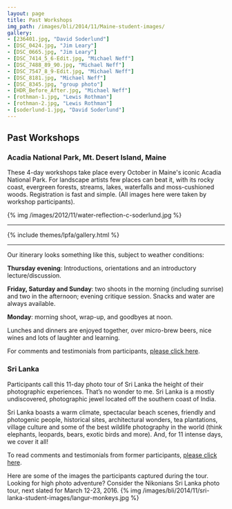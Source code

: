 ```yaml
---
layout: page
title: Past Workshops
img_path: /images/bli/2014/11/Maine-student-images/
gallery:
- [236401.jpg, "David Soderlund"]
- [DSC_0424.jpg, "Jim Leary"]
- [DSC_0665.jpg, "Jim Leary"]
- [DSC_7414_5_6-Edit.jpg, "Michael Neff"]
- [DSC_7488_89_90.jpg, "Michael Neff"]
- [DSC_7547_8_9-Edit.jpg, "Michael Neff"]
- [DSC_8181.jpg, "Michael Neff"]
- [DSC_8345.jpg, "group photo"]
- [HDR_Before_After.jpg, "Michael Neff"]
- [rothman-1.jpg, "Lewis Rothman"]
- [rothman-2.jpg, "Lewis Rothman"]
- [soderlund-1.jpg, "David Soderlund"]
---
```


## Past Workshops

### Acadia National Park, Mt. Desert Island, Maine

These 4-day workshops take place every October in Maine's iconic Acadia National Park. For landscape artists few places can beat it, with its rocky coast, evergreen forests, streams, lakes, waterfalls and moss-cushioned woods. Registration is fast and simple. (All images here were taken by workshop participants). 

{% img /images/2012/11/water-reflection-c-soderlund.jpg %}

___

{% include themes/lpfa/gallery.html %}

___

Our itinerary looks something like this, subject to weather conditions:

**Thursday evening**: Introductions, orientations and an introductory lecture/discussion. 

**Friday, Saturday and Sunday**: two shoots in the morning (including sunrise) and two in the afternoon; evening critique session. Snacks and water are always available. 

**Monday**: morning shoot, wrap-up, and goodbyes at noon. 

Lunches and dinners are enjoyed together, over micro-brew beers, nice wines and lots of laughter and learning. 


For comments and testimonials from participants, [please click here](http://www.lesterpickerphoto.com/workshops/acadia.html). 


### <a name="srilanka"></a>Sri Lanka

Participants call this 11-day photo tour of Sri Lanka the height of their photographic experiences. That’s no wonder to me. Sri Lanka is a mostly undiscovered, photographic jewel located off the southern coast of India. 

Sri Lanka boasts a warm climate, spectacular beach scenes, friendly and photogenic people, historical sites, architectural wonders, tea plantations, village culture and some of the best wildlife photography in the world (think elephants, leopards, bears, exotic birds and more).  And, for 11 intense days, we cover it all!

To read comments and testimonials from former participants, [please click here](http://www.lesterpickerphoto.com/workshops/srilanka-tes.html).

Here are some of the images the participants captured during the tour. Looking for high photo adventure? Consider the Nikonians Sri Lanka photo tour, next slated for March 12-23, 2016.
{% img /images/bli/2014/11/sri-lanka-student-images/langur-monkeys.jpg %}

